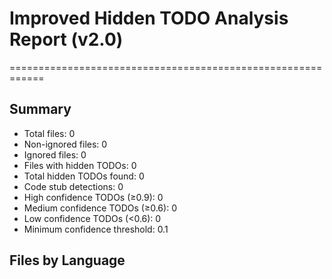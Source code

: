 # Improved Hidden TODO Analysis Report (v2.0)
============================================================

## Summary
- Total files: 0
- Non-ignored files: 0
- Ignored files: 0
- Files with hidden TODOs: 0
- Total hidden TODOs found: 0
- Code stub detections: 0
- High confidence TODOs (≥0.9): 0
- Medium confidence TODOs (≥0.6): 0
- Low confidence TODOs (<0.6): 0
- Minimum confidence threshold: 0.1

## Files by Language
